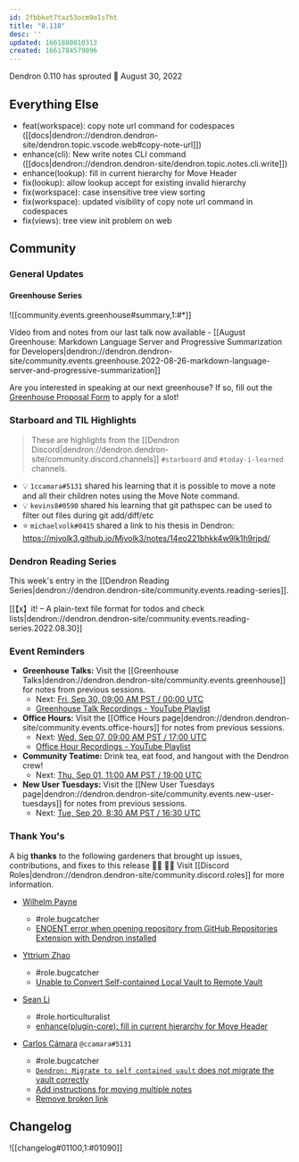 ```yaml
---
id: 2fbbket7taz53ocm9o1s7ht
title: "0.110"
desc: ''
updated: 1661880810313
created: 1661784579096
---
```


Dendron 0.110 has sprouted  🌱
August 30, 2022


## Everything Else

- feat(workspace): copy note url command for codespaces ([[docs|dendron://dendron.dendron-site/dendron.topic.vscode.web#copy-note-url]])
- enhance(cli): New write notes CLI command ([[docs|dendron://dendron.dendron-site/dendron.topic.notes.cli.write]])
- enhance(lookup): fill in current hierarchy for Move Header
- fix(lookup): allow lookup accept for existing invalid hierarchy
- fix(workspace): case insensitive tree view sorting
- fix(workspace): updated visibility of copy note url command in codespaces
- fix(views): tree view init problem on web


## Community

### General Updates

#### Greenhouse Series

![[community.events.greenhouse#summary,1:#*]]

Video from and notes from our last talk now available - [[August Greenhouse: Markdown Language Server and Progressive Summarization for Developers|dendron://dendron.dendron-site/community.events.greenhouse.2022-08-26-markdown-language-server-and-progressive-summarization]]

Are you interested in speaking at our next greenhouse? If so, fill out the [Greenhouse Proposal Form](https://airtable.com/shrHMMl1NwefpM689?prefill_SurveyName=GreenhouseProposal&hide_SurveyName=true) to apply for a slot!


### Starboard and TIL Highlights

> These are highlights from the [[Dendron Discord|dendron://dendron.dendron-site/community.discord.channels]] `#starboard` and `#today-i-learned` channels.

- 💡 `1ccamara#5131` shared his learning that it is possible to move a note and all their children notes using the Move Note command. 
- 💡 `kevins8#0590` shared his learning that git pathspec can be used to filter out files during git add/diff/etc
- ⭐ `michaelvolk#0415` shared a link to his thesis in Dendron: https://mjvolk3.github.io/Mjvolk3/notes/14eo221bhkk4w9lk1h9rjpd/


### Dendron Reading Series

This week's entry in the [[Dendron Reading Series|dendron://dendron.dendron-site/community.events.reading-series]].

[[【x】it! – A plain-text file format for todos and check lists|dendron://dendron.dendron-site/community.events.reading-series.2022.08.30]]


### Event Reminders

- **Greenhouse Talks:** Visit the [[Greenhouse Talks|dendron://dendron.dendron-site/community.events.greenhouse]] for notes from previous sessions.
    - Next: [Fri, Sep 30, 09:00 AM PST / 00:00 UTC](https://link.dendron.so/luma)
    - [Greenhouse Talk Recordings - YouTube Playlist](https://link.dendron.so/greenhouse)
- **Office Hours:** Visit the [[Office Hours page|dendron://dendron.dendron-site/community.events.office-hours]] for notes from previous sessions.
    - Next: [Wed, Sep 07, 09:00 AM PST / 17:00 UTC](https://link.dendron.so/luma)
    - [Office Hour Recordings - YouTube Playlist](https://link.dendron.so/6yPa)
- **Community Teatime:** Drink tea, eat food, and hangout with the Dendron crew!
    - Next: [Thu, Sep 01, 11:00 AM PST / 19:00 UTC](https://link.dendron.so/luma)
- **New User Tuesdays:** Visit the [[New User Tuesdays page|dendron://dendron.dendron-site/community.events.new-user-tuesdays]] for notes from previous sessions.
    - Next: [Tue, Sep 20, 8:30 AM PST / 16:30 UTC](https://link.dendron.so/luma)


### Thank You's

A big **thanks** to the following gardeners that brought up issues, contributions, and fixes to this release :man_farmer: :woman_farmer: 
Visit [[Discord Roles|dendron://dendron.dendron-site/community.discord.roles]] for more information.

- [Wilhelm Payne](https://github.com/wbpayne22902)
  - #role.bugcatcher
  - [ENOENT error when opening repository from GitHub Repositories Extension with Dendron installed](https://github.com/dendronhq/dendron/issues/3449)
  
- [Yttrium Zhao](https://github.com/Alecton4)
  - #role.bugcatcher
  - [Unable to Convert Self-contained Local Vault to Remote Vault](https://github.com/dendronhq/dendron/issues/3463)

- [Sean Li](https://github.com/saifahn)
  - #role.horticulturalist
  - [enhance(plugin-core): fill in current hierarchy for Move Header](https://github.com/dendronhq/dendron/pull/3430)

- [Carlos Cámara](https://github.com/ccamara) `@ccamara#5131`
  - #role.bugcatcher
  - [`Dendron: Migrate to self contained vault` does not migrate the vault correctly](https://github.com/dendronhq/dendron/issues/3466)
  - [Add instructions for moving multiple notes](https://github.com/dendronhq/dendron-site/pull/629)
  - [Remove broken link](https://github.com/dendronhq/dendron-site/pull/630)

## Changelog
![[changelog#01100,1:#01090]]
